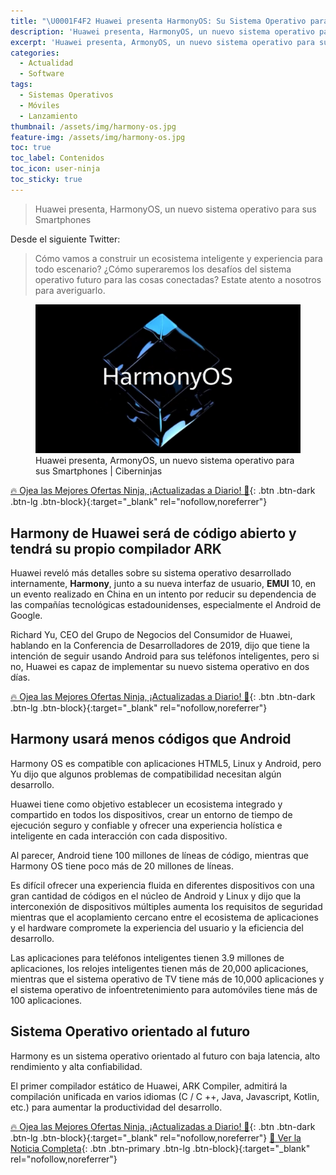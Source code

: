 ```yaml
---
title: "\U0001F4F2 Huawei presenta HarmonyOS: Su Sistema Operativo para Smartphones"
description: 'Huawei presenta, HarmonyOS, un nuevo sistema operativo para sus Smartphones'
excerpt: 'Huawei presenta, ArmonyOS, un nuevo sistema operativo para sus Smartphones'
categories:
  - Actualidad
  - Software
tags:
  - Sistemas Operativos
  - Móviles
  - Lanzamiento
thumbnail: /assets/img/harmony-os.jpg
feature-img: /assets/img/harmony-os.jpg
toc: true
toc_label: Contenidos
toc_icon: user-ninja
toc_sticky: true
---
```


> Huawei presenta, HarmonyOS, un nuevo sistema operativo para sus Smartphones

Desde el siguiente Twitter:

<twitter-widget class="twitter-tweet twitter-tweet-rendered" id="twitter-widget-0" style="position: static; visibility: visible; display: block; transform: rotate(0deg); max-width: 100%; width: 500px; min-width: 220px; margin-top: 10px; margin-bottom: 10px;" data-tweet-id="1159720783855460352"></twitter-widget>

<script async="" src="https://platform.twitter.com/widgets.js" charset="utf-8"></script>

> C&oacute;mo vamos a construir un ecosistema inteligente y experiencia para todo escenario? &iquest;C&oacute;mo superaremos los desaf&iacute;os del sistema operativo futuro para las cosas conectadas? Estate atento a nosotros para averiguarlo.

<figure><a class="image-popup" href="/assets/img/harmony-os.jpg"><img src="/assets/img/harmony-os.jpg" /></a><figcaption>Huawei presenta, ArmonyOS, un nuevo sistema operativo para sus Smartphones | Ciberninjas</figcaption></figure>

[🔥 Ojea las Mejores Ofertas Ninja, ¡Actualizadas a Diario! 🎁](https://www.amazon.es/shop/cibercursos){: .btn .btn-dark .btn-lg .btn-block}{:target="_blank" rel="nofollow,noreferrer"}

## Harmony de Huawei ser&aacute; de c&oacute;digo abierto y tendr&aacute; su propio compilador ARK

Huawei revel&oacute; m&aacute;s detalles sobre su sistema operativo desarrollado internamente, **Harmony**, junto a su nueva interfaz de usuario, **EMUI** 10, en un evento realizado en China en un intento por reducir su dependencia de las compa&ntilde;&iacute;as tecnol&oacute;gicas estadounidenses, especialmente el Android de Google.

Richard Yu, CEO del Grupo de Negocios del Consumidor de Huawei, hablando en la Conferencia de Desarrolladores de 2019, dijo que tiene la intenci&oacute;n de seguir usando Android para sus tel&eacute;fonos inteligentes, pero si no, Huawei es capaz de implementar su nuevo sistema operativo en dos d&iacute;as.

[🔥 Ojea las Mejores Ofertas Ninja, ¡Actualizadas a Diario! 🎁](https://www.amazon.es/shop/cibercursos){: .btn .btn-dark .btn-lg .btn-block}{:target="_blank" rel="nofollow,noreferrer"}

## Harmony usar&aacute; menos c&oacute;digos que Android

Harmony OS es compatible con aplicaciones HTML5, Linux y Android, pero Yu dijo que algunos problemas de compatibilidad necesitan alg&uacute;n desarrollo.

Huawei tiene como objetivo establecer un ecosistema integrado y compartido en todos los dispositivos, crear un entorno de tiempo de ejecuci&oacute;n seguro y confiable y ofrecer una experiencia hol&iacute;stica e inteligente en cada interacci&oacute;n con cada dispositivo.

Al parecer, Android tiene 100 millones de l&iacute;neas de c&oacute;digo, mientras que Harmony OS tiene poco m&aacute;s de 20 millones de l&iacute;neas.

Es dif&iacute;cil ofrecer una experiencia fluida en diferentes dispositivos con una gran cantidad de c&oacute;digos en el n&uacute;cleo de Android y Linux y dijo que la interconexi&oacute;n de dispositivos m&uacute;ltiples aumenta los requisitos de seguridad mientras que el acoplamiento cercano entre el ecosistema de aplicaciones y el hardware compromete la experiencia del usuario y la eficiencia del desarrollo.

Las aplicaciones para tel&eacute;fonos inteligentes tienen 3.9 millones de aplicaciones, los relojes inteligentes tienen m&aacute;s de 20,000 aplicaciones, mientras que el sistema operativo de TV tiene m&aacute;s de 10,000 aplicaciones y el sistema operativo de infoentretenimiento para autom&oacute;viles tiene m&aacute;s de 100 aplicaciones.

## Sistema Operativo orientado al futuro

Harmony es un sistema operativo orientado al futuro con baja latencia, alto rendimiento y alta confiabilidad.

El primer compilador est&aacute;tico de Huawei, ARK Compiler, admitir&aacute; la compilaci&oacute;n unificada en varios idiomas (C / C ++, Java, Javascript, Kotlin, etc.) para aumentar la productividad del desarrollo.

[🔥 Ojea las Mejores Ofertas Ninja, ¡Actualizadas a Diario! 🎁](https://www.amazon.es/shop/cibercursos){: .btn .btn-dark .btn-lg .btn-block}{:target="_blank" rel="nofollow,noreferrer"}
[📰 Ver la Noticia Completa](https://twitter.com/HuaweiMobile/status/1159720783855460352){: .btn .btn-primary .btn-lg .btn-block}{:target="_blank" rel="nofollow,noreferrer"}
